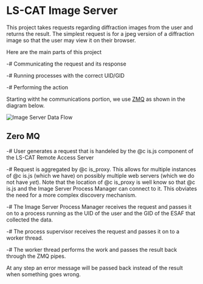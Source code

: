 LS-CAT Image Server
===================

This project takes requests regarding diffraction images from the user
and returns the result.  The simplest request is for a jpeg version of
a diffraction image so that the user may view it on their browser.

Here are the main parts of this project

-# Communicating the request and its response

-# Running processes with the correct UID/GID

-# Performing the action


Starting witht he communications portion, we use [ZMQ](http://zeromq.org) as shown in the diagram below.


![Image Server Data Flow](../../isOverview.png)


Zero MQ
-------

-# User generates a request that is handeled by the @c is.js component
   of the LS-CAT Remote Access Server

-# Request is aggregated by @c is_proxy.  This allows for multiple
   instances of @c is.js (which we have) on possibly multiple web
   servers (which we do not have *yet*).  Note that the location of @c
   is_proxy is well know so that @c is.js and the Image Server Process
   Manager can connect to it.  This obviates the need for a more
   complex discovery mechanism.

-# The Image Server Process Manager receives the request and passes it
   on to a process running as the UID of the user and the GID of the
   ESAF that collected the data.

-# The process supervisor receives the request and passes it on to a
   worker thread.

-# The worker thread performs the work and passes the result back
   through the ZMQ pipes.

At any step an error message will be passed back instead of the result
when something goes wrong.


